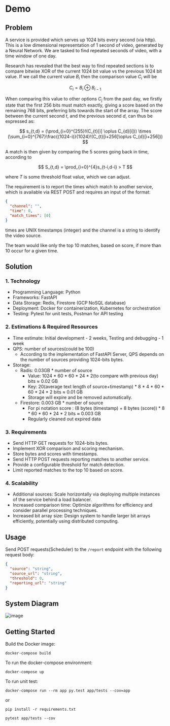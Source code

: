 
# Demo

## Problem

A service is provided which serves up 1024 bits every second (via http). This is a low dimensional representation of 1 second of video, generated by a Neural Network. We are tasked to find repeated seconds of video, with a time window of one day. 

Research has revealed that the best way to find repeated sections is to compare bitwise XOR of the current 1024 bit value vs the previous 1024 bit value. If we call the current value $B_{i}$ then the comparison value $C_{i}$ will be 

$$
C_{i} = B_{i} \oplus B_{i-1}
$$

When comparing this value to other options $C_{j}$ from the past day, we firstly state that the first 256 bits must match exactly, giving a score based on the remaining 768 bits, preferring bits towards the start of the array. The score between the current second *t*, and the previous second *d*, can thus be expressed as:

$$
s_{t,d} = (\prod_{i=0}^{255}!(C_{t}[i] \oplus C_{d}[i])) \times (\sum_{i=0}^{767}\frac{(1024-i)}{1024}!(C_{t}[i+256]\oplus C_{d}[i+256]))
$$

A match is then given by comparing the 5 scores going back in time, according to

$$
S_{t,d} = \prod_{i=0}^{4}s_{t-i,d-i} > T
$$

where $T$ is some threshold float value, which we can adjust. 

The requirement is to report the times which match to another service, which is available via REST POST and requires an input of the format: 

```json
{
  "channel": "",
  "time": 0,
  "match_times": [0]
}
```

times are UNIX timestamps (integer) and the channel is a string to identify the video source. 

The team would like only the top 10 matches, based on score, if more than 10 occur for a given time. 


## **Solution**

### **1. Technology**

- Programming Language: Python
- Frameworks: FastAPI
- Data Storage: Redis, Firestore (GCP NoSQL database)
- Deployment: Docker for containerization, Kubernetes for orchestration
- Testing: Pytest for unit tests, Postman for API testing

### **2. Estimations & Required Resources**

- Time estimate: Initial development - 2 weeks, Testing and debugging - 1 week
- QPS: number of sources(could be 100)
    - According to the implementation of FastAPI Server, QPS depends on the number of sources providing 1024-bits bytes.
- Storage:
    - Radis: 0.03GB * number of source
        - Value:  1024  * 60 * 60 * 24 * 2(to compare with previous day) bits ≈ 0.02 GB
        - Key: 20(average text length of source+timestamp) * 8 * 4 * 60 * 60 * 24 * 2 bits ≈ 0.01 GB
        - Storage will expire and be removed automatically.
    - Firestore: 0.003 GB * number of source
        - For pi notation score : (8 bytes (timestamp) + 8 bytes (score)) * 8 * 60 * 60 * 24 * 2 bits ≈ 0.003 GB
        - Regularly cleaned out expired data

### **3. Requirements**

- Send HTTP GET requests for 1024-bits bytes.
- Implement XOR comparison and scoring mechanism.
- Store bytes and scores with timestamps.
- Send HTTP POST requests reporting matches to another service.
- Provide a configurable threshold for match detection.
- Limit reported matches to the top 10 based on score.

### **4. Scalability**

- Additional sources: Scale horizontally via deploying multiple instances of the service behind a load balancer.
- Increased comparison time: Optimize algorithms for efficiency and consider parallel processing techniques.
- Increased bit array size: Design system to handle larger bit arrays efficiently, potentially using distributed computing.




## Usage
Send POST requests(Scheduler) to the `/report` endpoint with the following request body:

```json
{
  "source": "string",
  "source_url": "string",
  "threshold": 0,
  "reporting_url": "string"
}
```


## System Diagram

![image](https://github.com/thomas-chiang/fastapi_service/assets/84237929/f30d0ffe-1465-49d6-9398-f1023f5c0df7)


## Getting Started

Build the Docker image:  
```
docker-compose build
```

To run the docker-compose environment: 
```
docker-compose up
```

To run unit test: 
```
docker-compose run --rm app py.test app/tests --cov=app
```
or
```
pip install -r requirements.txt
```
```
pytest app/tests --cov
```